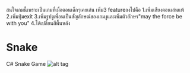 สนใจเกมนี้เพราะเป็นเกมที่เมื่อตอนเด็กๆเคยเล่น
เพิ่ม3 featureลงไปคือ
1.เพิ่มเสียงตอนเล่นแพ้
2.เพิ่มปุ่มexit
3.เพิ่มรูปงูเพื่อนเป็นสัญลักษณ์ของเกมงูและเพิ่มตัวอักษร"may the force be with you"
4.ได้เปลี่ยนสีพื้นหลัง

# Snake
C# Snake Game
![alt tag](http://i.imgur.com/o35fyHn.png)

